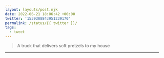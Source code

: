 ```yaml
---
layout: layouts/post.njk
date: 2022-06-21 18:06:42 +00:00
twitter: '1539308843951239170'
permalink: /status/{{ twitter }}/
tags: 
  - tweet
---
```


> A truck that delivers soft pretzels to my house

---
